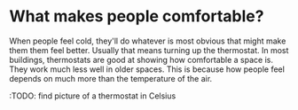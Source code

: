 # What makes people comfortable?

When people feel cold, they'll do whatever is most obvious that might make them them feel better.  Usually that means turning up the thermostat. In most buildings, thermostats are good at showing how comfortable a space is.  They work much less well in older spaces.  This is because how people feel depends on much more than the temperature of the air.

:TODO: find picture of a thermostat in Celsius

